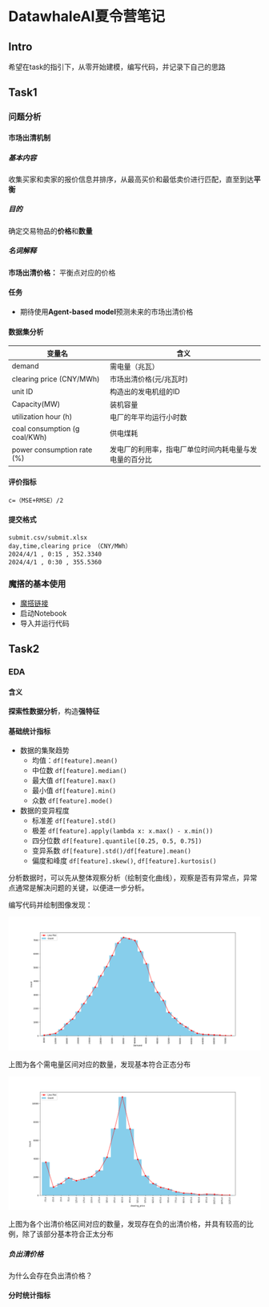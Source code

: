 # DatawhaleAI夏令营笔记

## Intro

希望在task的指引下，从零开始建模，编写代码，并记录下自己的思路



## Task1

### 问题分析

#### 市场出清机制

##### 基本内容

收集买家和卖家的报价信息并排序，从最高买价和最低卖价进行匹配，直至到达**平衡**

##### 目的

确定交易物品的**价格**和**数量**

##### 名词解释

**市场出清价格：** 平衡点对应的价格



#### 任务

- 期待使用**Agent-based model**预测未来的市场出清价格



#### 数据集分析

| 变量名                        | 含义                                                   |
| ----------------------------- | ------------------------------------------------------ |
| demand                        | 需电量（兆瓦）                                         |
| clearing price (CNY/MWh)      | 市场出清价格(元/兆瓦时)                                |
| unit ID                       | 构造出的发电机组的ID                                   |
| Capacity(MW)                  | 装机容量                                               |
| utilization hour (h)          | 电厂的年平均运行小时数                                 |
| coal consumption (g coal/KWh) | 供电煤耗                                               |
| power consumption rate (%)    | 发电厂的利用率，指电厂单位时间内耗电量与发电量的百分比 |





#### 评价指标

```
c=（MSE+RMSE）/2
```



#### 提交格式

```Plain
submit.csv/submit.xlsx
day,time,clearing price （CNY/MWh）
2024/4/1 , 0:15 , 352.3340 
2024/4/1 , 0:30 , 355.5360
```



### 魔搭的基本使用

- [魔搭链接](https://modelscope.cn/my/mynotebook/preset)
- 启动Notebook
- 导入并运行代码





## Task2

### EDA

#### 含义

**探索性数据分析**，构造**强特征**

#### 基础统计指标

- 数据的集聚趋势
  - 均值：`df[feature].mean()`
  - 中位数 `df[feature].median()`
  - 最大值 `df[feature].max()`
  - 最小值 `df[feature].min()`
  - 众数 `df[feature].mode()`
- 数据的变异程度
  - 标准差 `df[feature].std()`
  - 极差 `df[feature].apply(lambda x: x.max() - x.min())`
  - 四分位数 `df[feature].quantile([0.25, 0.5, 0.75])`
  - 变异系数 `df[feature].std()/df[feature].mean()`
  - 偏度和峰度 `df[feature].skew()`, `df[feature].kurtosis()`



分析数据时，可以先从整体观察分析（绘制变化曲线），观察是否有异常点，异常点通常是解决问题的关键，以便进一步分析。

编写代码并绘制图像发现：

![fig1](./images/Figure_1.png)

上图为各个需电量区间对应的数量，发现基本符合正态分布



![fig2](./images/Figure_2.png)

上图为各个出清价格区间对应的数量，发现存在负的出清价格，并具有较高的比例，除了该部分基本符合正太分布



##### 负出清价格

为什么会存在负出清价格？



#### 分时统计指标









